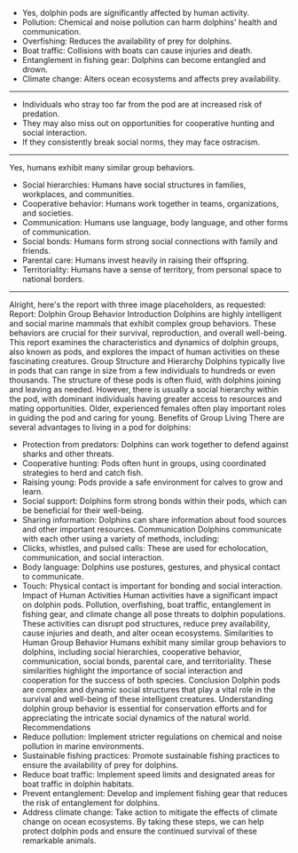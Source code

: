 * Yes, dolphin pods are significantly affected by human activity.
 * Pollution: Chemical and noise pollution can harm dolphins' health and communication.
 * Overfishing: Reduces the availability of prey for dolphins.
 * Boat traffic: Collisions with boats can cause injuries and death.
 * Entanglement in fishing gear: Dolphins can become entangled and drown.
 * Climate change: Alters ocean ecosystems and affects prey availability.


___
 * Individuals who stray too far from the pod are at increased risk of predation.
 * They may also miss out on opportunities for cooperative hunting and social interaction.
 * If they consistently break social norms, they may face ostracism.
___
Yes, humans exhibit many similar group behaviors.
 * Social hierarchies: Humans have social structures in families, workplaces, and communities.
 * Cooperative behavior: Humans work together in teams, organizations, and societies.
 * Communication: Humans use language, body language, and other forms of communication.
 * Social bonds: Humans form strong social connections with family and friends.
 * Parental care: Humans invest heavily in raising their offspring.
 * Territoriality: Humans have a sense of territory, from personal space to national borders.
___
Alright, here's the report with three image placeholders, as requested:
Report: Dolphin Group Behavior
Introduction
Dolphins are highly intelligent and social marine mammals that exhibit complex group behaviors. These behaviors are crucial for their survival, reproduction, and overall well-being. This report examines the characteristics and dynamics of dolphin groups, also known as pods, and explores the impact of human activities on these fascinating creatures.
Group Structure and Hierarchy
Dolphins typically live in pods that can range in size from a few individuals to hundreds or even thousands. The structure of these pods is often fluid, with dolphins joining and leaving as needed. However, there is usually a social hierarchy within the pod, with dominant individuals having greater access to resources and mating opportunities. Older, experienced females often play important roles in guiding the pod and caring for young.
Benefits of Group Living
There are several advantages to living in a pod for dolphins:
 * Protection from predators: Dolphins can work together to defend against sharks and other threats.
 * Cooperative hunting: Pods often hunt in groups, using coordinated strategies to herd and catch fish.
 * Raising young: Pods provide a safe environment for calves to grow and learn.
 * Social support: Dolphins form strong bonds within their pods, which can be beneficial for their well-being.
 * Sharing information: Dolphins can share information about food sources and other important resources.
Communication
Dolphins communicate with each other using a variety of methods, including:
 * Clicks, whistles, and pulsed calls: These are used for echolocation, communication, and social interaction.
 * Body language: Dolphins use postures, gestures, and physical contact to communicate.
 * Touch: Physical contact is important for bonding and social interaction.
Impact of Human Activities
Human activities have a significant impact on dolphin pods. Pollution, overfishing, boat traffic, entanglement in fishing gear, and climate change all pose threats to dolphin populations. These activities can disrupt pod structures, reduce prey availability, cause injuries and death, and alter ocean ecosystems.
Similarities to Human Group Behavior
Humans exhibit many similar group behaviors to dolphins, including social hierarchies, cooperative behavior, communication, social bonds, parental care, and territoriality. These similarities highlight the importance of social interaction and cooperation for the success of both species.
Conclusion
Dolphin pods are complex and dynamic social structures that play a vital role in the survival and well-being of these intelligent creatures. Understanding dolphin group behavior is essential for conservation efforts and for appreciating the intricate social dynamics of the natural world.
Recommendations
 * Reduce pollution: Implement stricter regulations on chemical and noise pollution in marine environments.
 * Sustainable fishing practices: Promote sustainable fishing practices to ensure the availability of prey for dolphins.
 * Reduce boat traffic: Implement speed limits and designated areas for boat traffic in dolphin habitats.
 * Prevent entanglement: Develop and implement fishing gear that reduces the risk of entanglement for dolphins.
 * Address climate change: Take action to mitigate the effects of climate change on ocean ecosystems.
By taking these steps, we can help protect dolphin pods and ensure the continued survival of these remarkable animals.
